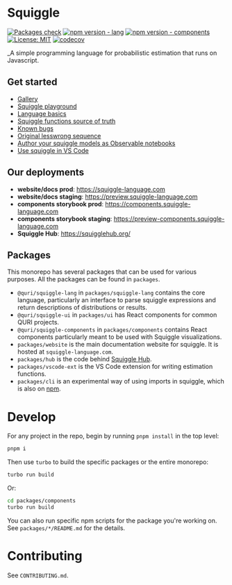 # Squiggle

[![Packages check](https://github.com/quantified-uncertainty/squiggle/actions/workflows/ci.yml/badge.svg)](https://github.com/quantified-uncertainty/squiggle/actions/workflows/ci.yml)
[![npm version - lang](https://badge.fury.io/js/@quri%2Fsquiggle-lang.svg)](https://www.npmjs.com/package/@quri/squiggle-lang)
[![npm version - components](https://badge.fury.io/js/@quri%2Fsquiggle-components.svg)](https://www.npmjs.com/package/@quri/squiggle-components)
[![License: MIT](https://img.shields.io/badge/License-MIT-yellow.svg)](https://github.com/quantified-uncertainty/squiggle/blob/main/LICENSE)
[![codecov](https://codecov.io/gh/quantified-uncertainty/squiggle/branch/main/graph/badge.svg?token=QRLBL5CQ7C)](https://codecov.io/gh/quantified-uncertainty/squiggle)

_A simple programming language for probabilistic estimation that runs on Javascript.

## Get started

- [Gallery](https://www.squiggle-language.com/docs/Discussions/Gallery)
- [Squiggle playground](https://squiggle-language.com/playground)
- [Language basics](https://www.squiggle-language.com/docs/Guides/Language)
- [Squiggle functions source of truth](https://www.squiggle-language.com/docs/Guides/Functions)
- [Known bugs](https://www.squiggle-language.com/docs/Discussions/Bugs)
- [Original lesswrong sequence](https://www.lesswrong.com/s/rDe8QE5NvXcZYzgZ3)
- [Author your squiggle models as Observable notebooks](https://observablehq.com/@hazelfire/squiggle)
- [Use squiggle in VS Code](https://marketplace.visualstudio.com/items?itemName=QURI.vscode-squiggle)

## Our deployments

- **website/docs prod**: https://squiggle-language.com
- **website/docs staging**: https://preview.squiggle-language.com
- **components storybook prod**: https://components.squiggle-language.com
- **components storybook staging**: https://preview-components.squiggle-language.com
- **Squiggle Hub**: https://squigglehub.org/

## Packages

This monorepo has several packages that can be used for various purposes. All
the packages can be found in `packages`.

- `@quri/squiggle-lang` in `packages/squiggle-lang` contains the core language, particularly
  an interface to parse squiggle expressions and return descriptions of distributions
  or results.
- `@quri/squiggle-ui` in `packages/ui` has React components for common QURI projects.
- `@quri/squiggle-components` in `packages/components` contains React components particularly meant to be used with Squiggle visualizations.
- `packages/website` is the main documentation website for squiggle. It is hosted at `squiggle-language.com`.
- `packages/hub` is the code behind [Squiggle Hub](https://squigglehub.org/).
- `packages/vscode-ext` is the VS Code extension for writing estimation functions.
- `packages/cli` is an experimental way of using imports in squiggle, which is also on [npm](https://www.npmjs.com/package/squiggle-cli-experimental).

# Develop

For any project in the repo, begin by running `pnpm install` in the top level:

```sh
pnpm i
```

Then use `turbo` to build the specific packages or the entire monorepo:

```sh
turbo run build
```

Or:

```sh
cd packages/components
turbo run build
```

You can also run specific npm scripts for the package you're working on. See `packages/*/README.md` for the details.

# Contributing

See `CONTRIBUTING.md`.
